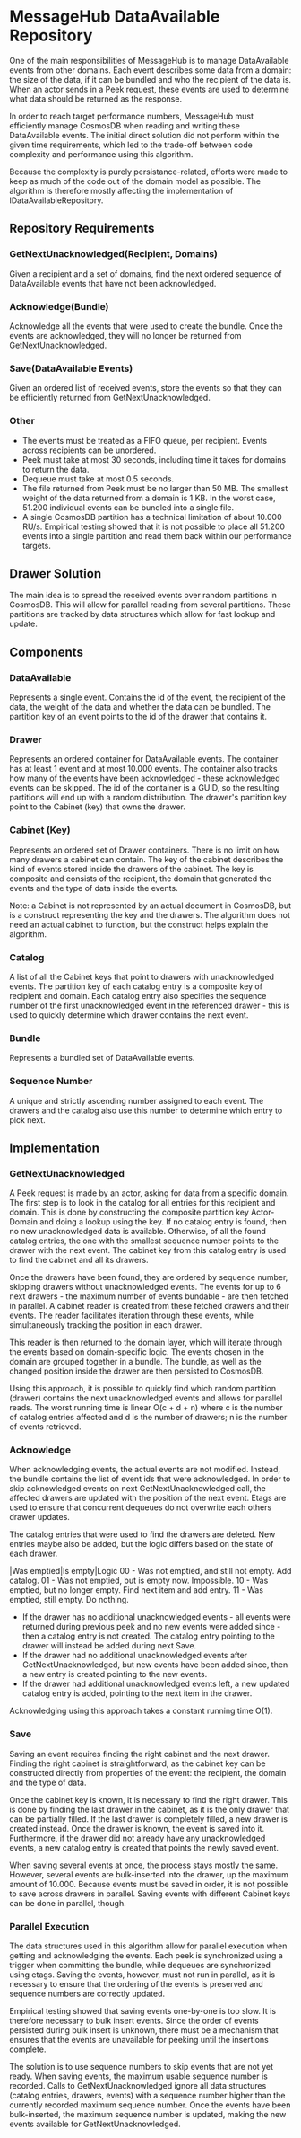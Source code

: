 # MessageHub DataAvailable Repository

One of the main responsibilities of MessageHub is to manage DataAvailable events from other domains. Each event describes some data from a domain: the size of the data, if it can be bundled and who the recipient of the data is. When an actor sends in a Peek request, these events are used to determine what data should be returned as the response.

In order to reach target performance numbers, MessageHub must efficiently manage CosmosDB when reading and writing these DataAvailable events. The initial direct solution did not perform within the given time requirements, which led to the trade-off between code complexity and performance using this algorithm.

Because the complexity is purely persistance-related, efforts were made to keep as much of the code out of the domain model as possible. The algorithm is therefore mostly affecting the implementation of IDataAvailableRepository.

## Repository Requirements

### GetNextUnacknowledged(Recipient, Domains)
Given a recipient and a set of domains, find the next ordered sequence of DataAvailable events that have not been acknowledged.

### Acknowledge(Bundle)
Acknowledge all the events that were used to create the bundle. Once the events are acknowledged, they will no longer be returned from GetNextUnacknowledged.

### Save(DataAvailable Events)
Given an ordered list of received events, store the events so that they can be efficiently returned from GetNextUnacknowledged.

### Other
- The events must be treated as a FIFO queue, per recipient. Events across recipients can be unordered.
- Peek must take at most 30 seconds, including time it takes for domains to return the data.
- Dequeue must take at most 0.5 seconds.
- The file returned from Peek must be no larger than 50 MB. The smallest weight of the data returned from a domain is 1 KB. In the worst case, 51.200 individual events can be bundled into a single file.
- A single CosmosDB partition has a technical limitation of about 10.000 RU/s. Empirical testing showed that it is not possible to place all 51.200 events into a single partition and read them back within our performance targets.

## Drawer Solution
The main idea is to spread the received events over random partitions in CosmosDB. This will allow for parallel reading from several partitions. These partitions are tracked by data structures which allow for fast lookup and update.

## Components
### DataAvailable
Represents a single event. Contains the id of the event, the recipient of the data, the weight of the data and whether the data can be bundled. The partition key of an event points to the id of the drawer that contains it.

### Drawer
Represents an ordered container for DataAvailable events. The container has at least 1 event and at most 10.000 events. The container also tracks how many of the events have been acknowledged - these acknowledged events can be skipped. The id of the container is a GUID, so the resulting partitions will end up with a random distribution. The drawer's partition key point to the Cabinet (key) that owns the drawer.

### Cabinet (Key)
Represents an ordered set of Drawer containers. There is no limit on how many drawers a cabinet can contain. The key of the cabinet describes the kind of events stored inside the drawers of the cabinet. The key is composite and consists of the recipient, the domain that generated the events and the type of data inside the events.

Note: a Cabinet is not represented by an actual document in CosmosDB, but is a construct representing the key and the drawers. The algorithm does not need an actual cabinet to function, but the construct helps explain the algorithm.

### Catalog
A list of all the Cabinet keys that point to drawers with unacknowledged events. The partition key of each catalog entry is a composite key of recipient and domain. Each catalog entry also specifies the sequence number of the first unacknowledged event in the referenced drawer - this is used to quickly determine which drawer contains the next event.

### Bundle
Represents a bundled set of DataAvailable events.

### Sequence Number
A unique and strictly ascending number assigned to each event. The drawers and the catalog also use this number to determine which entry to pick next.

## Implementation
### GetNextUnacknowledged
A Peek request is made by an actor, asking for data from a specific domain. The first step is to look in the catalog for all entries for this recipient and domain. This is done by constructing the composite partition key Actor-Domain and doing a lookup using the key. If no catalog entry is found, then no new unacknowledged data is available. Otherwise, of all the found catalog entries, the one with the smallest sequence number points to the drawer with the next event. The cabinet key from this catalog entry is used to find the cabinet and all its drawers.

Once the drawers have been found, they are ordered by sequence number, skipping drawers without unacknowledged events. The events for up to 6 next drawers - the maximum number of events bundable - are then fetched in parallel. A cabinet reader is created from these fetched drawers and their events. The reader facilitates iteration through these events, while simultaneously tracking the position in each drawer.

This reader is then returned to the domain layer, which will iterate through the events based on domain-specific logic. The events chosen in the domain are grouped together in a bundle. The bundle, as well as the changed position inside the drawer are then persisted to CosmosDB.

Using this approach, it is possible to quickly find which random partition (drawer) contains the next unacknowledged events and allows for parallel reads. The worst running time is linear O(c + d + n) where c is the number of catalog entries affected and d is the number of drawers; n is the number of events retrieved.

### Acknowledge
When acknowledging events, the actual events are not modified. Instead, the bundle contains the list of event ids that were acknowledged. In order to skip acknowledged events on next GetNextUnacknowledged call, the affected drawers are updated with the position of the next event. Etags are used to ensure that concurrent dequeues do not overwrite each others drawer updates.

The catalog entries that were used to find the drawers are deleted. New entries maybe also be added, but the logic differs based on the state of each drawer.

|Was emptied|Is empty|Logic
00 - Was not emptied, and still not empty. Add catalog.
01 - Was not emptied, but is empty now. Impossible.
10 - Was emptied, but no longer empty. Find next item and add entry.
11 - Was emptied, still empty. Do nothing.

- If the drawer has no additional unacknowledged events - all events were returned during previous peek and no new events were added since - then a catalog entry is not created. The catalog entry pointing to the drawer will instead be added during next Save.
- If the drawer had no additional unacknowledged events after GetNextUnacknowledged, but new events have been added since, then a new entry is created pointing to the new events.
- If the drawer had additional unacknowledged events left, a new updated catalog entry is added, pointing to the next item in the drawer.

Acknowledging using this approach takes a constant running time O(1).

### Save
Saving an event requires finding the right cabinet and the next drawer. Finding the right cabinet is straightforward, as the cabinet key can be constructed directly from properties of the event: the recipient, the domain and the type of data.

Once the cabinet key is known, it is necessary to find the right drawer. This is done by finding the last drawer in the cabinet, as it is the only drawer that can be partially filled. If the last drawer is completely filled, a new drawer is created instead. Once the drawer is known, the event is saved into it. Furthermore, if the drawer did not already have any unacknowledged events, a new catalog entry is created that points the newly saved event.

When saving several events at once, the process stays mostly the same. However, several events are bulk-inserted into the drawer, up the maximum amount of 10.000. Because events must be saved in order, it is not possible to save across drawers in parallel. Saving events with different Cabinet keys can be done in parallel, though. 

### Parallel Execution
The data structures used in this algorithm allow for parallel execution when getting and acknowledging the events. Each peek is synchronized using a trigger when committing the bundle, while dequeues are synchronized using etags. Saving the events, however, must not run in parallel, as it is necessary to ensure that the ordering of the events is preserved and sequence numbers are correctly updated.

Empirical testing showed that saving events one-by-one is too slow. It is therefore necessary to bulk insert events. Since the order of events persisted during bulk insert is unknown, there must be a mechanism that ensures that the events are unavailable for peeking until the insertions complete.

The solution is to use sequence numbers to skip events that are not yet ready. When saving events, the maximum usable sequence number is recorded. Calls to GetNextUnacknowledged ignore all data structures (catalog entries, drawers, events) with a sequence number higher than the currently recorded maximum sequence number. Once the events have been bulk-inserted, the maximum sequence number is updated, making the new events available for GetNextUnacknowledged.
